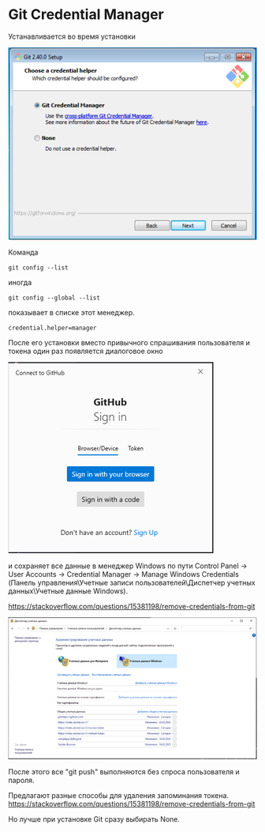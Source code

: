 # Git Credential Manager

Устанавливается во время установки

![gcm](./img/git-gcm.png)

Команда

    git config --list

иногда

    git config --global --list

показывает в списке этот менеджер.

    credential.helper=manager
  
После его установки вместо привычного спрашивания пользователя и токена один раз появляется диалоговое окно

![sign-in](./img/sign-in.png)

 и сохраняет все данные в менеджер Windows по пути Control Panel → User Accounts → Credential Manager → Manage Windows Credentials (Панель управления\Учетные записи пользователей\Диспетчер учетных данных\Учетные данные Windows).

https://stackoverflow.com/questions/15381198/remove-credentials-from-git

[//]: ![gcm](./img/manage-paroles.png)

<img src="./img/manage-paroles.png" alt="drawing" width="800"/>


После этого все "git push" выполняются без спроса пользователя и пароля.

Предлагают разные способы для удаления запоминания токена.  
https://stackoverflow.com/questions/15381198/remove-credentials-from-git  

Но лучше при установке Git сразу выбирать None.

